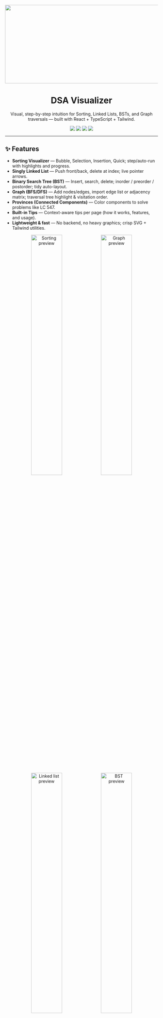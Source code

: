 


<p align="center">
  <img width="1367" height="258" alt="image" src="https://github.com/user-attachments/assets/4acb70b3-9ab1-475a-8831-1bb49362afc3" />
</p>

<h1 align="center">DSA Visualizer</h1>

<p align="center">
  Visual, step-by-step intuition for Sorting, Linked Lists, BSTs, and Graph traversals — built with React + TypeScript + Tailwind.
</p>

<p align="center">
  <a href="https://img.shields.io/badge/React-18-61dafb?logo=react&logoColor=white"><img src="https://img.shields.io/badge/React-18-61dafb?logo=react&logoColor=white" /></a>
  <a href="https://img.shields.io/badge/TypeScript-5-blue?logo=typescript"><img src="https://img.shields.io/badge/TypeScript-5-blue?logo=typescript" /></a>
  <a href="https://img.shields.io/badge/Tailwind-3-38bdf8?logo=tailwindcss"><img src="https://img.shields.io/badge/Tailwind-3-38bdf8?logo=tailwindcss" /></a>
  <a href="https://img.shields.io/badge/Vite-5-646cff?logo=vite"><img src="https://img.shields.io/badge/Vite-5-646cff?logo=vite" /></a>
</p>

---

## ✨ Features

- **Sorting Visualizer** — Bubble, Selection, Insertion, Quick; step/auto-run with highlights and progress.
- **Singly Linked List** — Push front/back, delete at index; live pointer arrows.
- **Binary Search Tree (BST)** — Insert, search, delete; inorder / preorder / postorder; tidy auto-layout.
- **Graph (BFS/DFS)** — Add nodes/edges, import edge list or adjacency matrix; traversal tree highlight & visitation order.
- **Provinces (Connected Components)** — Color components to solve problems like LC 547.
- **Built-in Tips** — Context-aware tips per page (how it works, features, and usage).
- **Lightweight & fast** — No backend, no heavy graphics; crisp SVG + Tailwind utilities.

<p align="center">
  <img src="docs/sorting.svg" width="45%" alt="Sorting preview" />
  <img src="docs/graph.svg" width="45%" alt="Graph preview" />
</p>

<p align="center">
  <img src="docs/list.svg" width="45%" alt="Linked list preview" />
  <img src="docs/bst.svg" width="45%" alt="BST preview" />
</p>

---

## 🚀 Quickstart

```bash
# 1) Install deps
npm install

# 2) Start dev server
npm run dev

# 3) Open the shown URL (e.g., http://localhost:5173)
